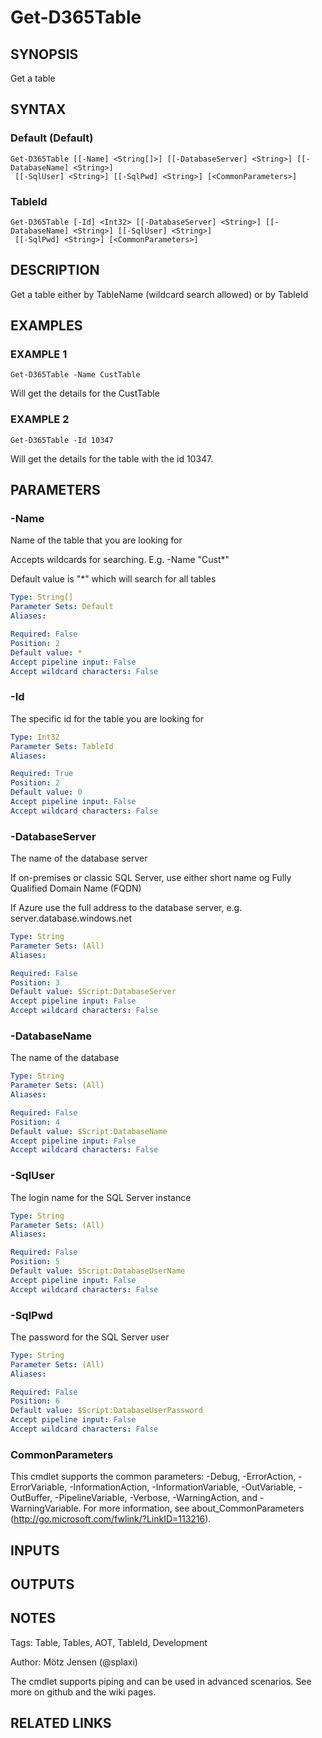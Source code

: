 ﻿---
external help file: d365fo.tools-help.xml
Module Name: d365fo.tools
online version:
schema: 2.0.0
---

# Get-D365Table

## SYNOPSIS
Get a table

## SYNTAX

### Default (Default)
```
Get-D365Table [[-Name] <String[]>] [[-DatabaseServer] <String>] [[-DatabaseName] <String>]
 [[-SqlUser] <String>] [[-SqlPwd] <String>] [<CommonParameters>]
```

### TableId
```
Get-D365Table [-Id] <Int32> [[-DatabaseServer] <String>] [[-DatabaseName] <String>] [[-SqlUser] <String>]
 [[-SqlPwd] <String>] [<CommonParameters>]
```

## DESCRIPTION
Get a table either by TableName (wildcard search allowed) or by TableId

## EXAMPLES

### EXAMPLE 1
```
Get-D365Table -Name CustTable
```

Will get the details for the CustTable

### EXAMPLE 2
```
Get-D365Table -Id 10347
```

Will get the details for the table with the id 10347.

## PARAMETERS

### -Name
Name of the table that you are looking for

Accepts wildcards for searching.
E.g.
-Name "Cust*"

Default value is "*" which will search for all tables

```yaml
Type: String[]
Parameter Sets: Default
Aliases:

Required: False
Position: 2
Default value: *
Accept pipeline input: False
Accept wildcard characters: False
```

### -Id
The specific id for the table you are looking for

```yaml
Type: Int32
Parameter Sets: TableId
Aliases:

Required: True
Position: 2
Default value: 0
Accept pipeline input: False
Accept wildcard characters: False
```

### -DatabaseServer
The name of the database server

If on-premises or classic SQL Server, use either short name og Fully Qualified Domain Name (FQDN)

If Azure use the full address to the database server, e.g.
server.database.windows.net

```yaml
Type: String
Parameter Sets: (All)
Aliases:

Required: False
Position: 3
Default value: $Script:DatabaseServer
Accept pipeline input: False
Accept wildcard characters: False
```

### -DatabaseName
The name of the database

```yaml
Type: String
Parameter Sets: (All)
Aliases:

Required: False
Position: 4
Default value: $Script:DatabaseName
Accept pipeline input: False
Accept wildcard characters: False
```

### -SqlUser
The login name for the SQL Server instance

```yaml
Type: String
Parameter Sets: (All)
Aliases:

Required: False
Position: 5
Default value: $Script:DatabaseUserName
Accept pipeline input: False
Accept wildcard characters: False
```

### -SqlPwd
The password for the SQL Server user

```yaml
Type: String
Parameter Sets: (All)
Aliases:

Required: False
Position: 6
Default value: $Script:DatabaseUserPassword
Accept pipeline input: False
Accept wildcard characters: False
```

### CommonParameters
This cmdlet supports the common parameters: -Debug, -ErrorAction, -ErrorVariable, -InformationAction, -InformationVariable, -OutVariable, -OutBuffer, -PipelineVariable, -Verbose, -WarningAction, and -WarningVariable.
For more information, see about_CommonParameters (http://go.microsoft.com/fwlink/?LinkID=113216).

## INPUTS

## OUTPUTS

## NOTES
Tags: Table, Tables, AOT, TableId, Development

Author: Mötz Jensen (@splaxi)

The cmdlet supports piping and can be used in advanced scenarios.
See more on github and the wiki pages.

## RELATED LINKS
